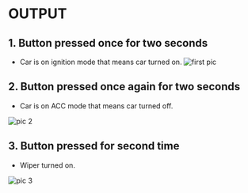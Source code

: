 # OUTPUT

## 1. Button pressed once for two seconds


* Car is on ignition mode that means car turned on.
![first pic](https://user-images.githubusercontent.com/86227942/168462917-73af27ff-881c-4b3d-9cc3-a13e9e279a44.png)

## 2. Button  pressed once again for two seconds

* Car is on ACC mode that means car turned off.

![pic 2](https://user-images.githubusercontent.com/86227942/168463000-3a097b0b-b015-4fd5-923b-b5b312529bdb.png)

## 3. Button pressed for second time


* Wiper turned on.

![pic 3](https://user-images.githubusercontent.com/86227942/168463076-046d15a8-2d56-4ab1-80d6-9d3fadbb065d.png)
